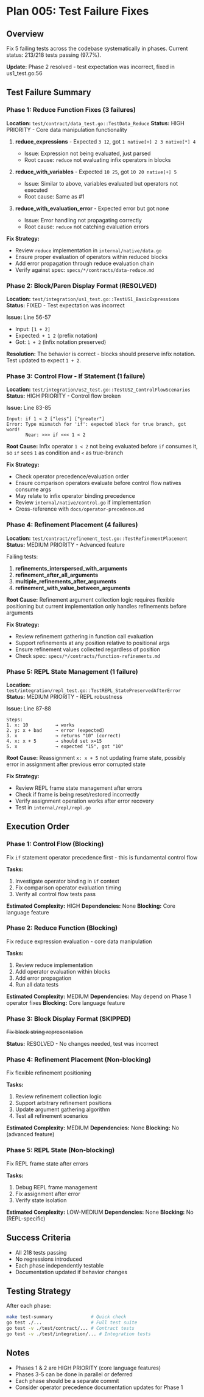# Plan 005: Test Failure Fixes

## Overview
Fix 5 failing tests across the codebase systematically in phases. Current status: 213/218 tests passing (97.7%).

**Update:** Phase 2 resolved - test expectation was incorrect, fixed in us1_test.go:56

## Test Failure Summary

### Phase 1: Reduce Function Fixes (3 failures)
**Location:** `test/contract/data_test.go::TestData_Reduce`
**Status:** HIGH PRIORITY - Core data manipulation functionality

1. **reduce_expressions** - Expected `3 12`, got `1 native[+] 2 3 native[*] 4`
   - Issue: Expression not being evaluated, just parsed
   - Root cause: `reduce` not evaluating infix operators in blocks
   
2. **reduce_with_variables** - Expected `10 25`, got `10 20 native[+] 5`
   - Issue: Similar to above, variables evaluated but operators not executed
   - Root cause: Same as #1

3. **reduce_with_evaluation_error** - Expected error but got none
   - Issue: Error handling not propagating correctly
   - Root cause: `reduce` not catching evaluation errors

**Fix Strategy:**
- Review `reduce` implementation in `internal/native/data.go`
- Ensure proper evaluation of operators within reduced blocks
- Add error propagation through reduce evaluation chain
- Verify against spec: `specs/*/contracts/data-reduce.md`

### Phase 2: Block/Paren Display Format (RESOLVED)
**Location:** `test/integration/us1_test.go::TestUS1_BasicExpressions`
**Status:** FIXED - Test expectation was incorrect

**Issue:** Line 56-57
- Input: `[1 + 2]`
- Expected: `+ 1 2` (prefix notation)
- Got: `1 + 2` (infix notation preserved)

**Resolution:** The behavior is correct - blocks should preserve infix notation. Test updated to expect `1 + 2`.

### Phase 3: Control Flow - If Statement (1 failure)
**Location:** `test/integration/us2_test.go::TestUS2_ControlFlowScenarios`
**Status:** HIGH PRIORITY - Control flow broken

**Issue:** Line 83-85
```
Input: if 1 < 2 ["less"] ["greater"]
Error: Type mismatch for 'if': expected block for true branch, got word!
       Near: >>> if <<< 1 < 2
```

**Root Cause:** Infix operator `1 < 2` not being evaluated before `if` consumes it, so `if` sees `1` as condition and `<` as true-branch

**Fix Strategy:**
- Check operator precedence/evaluation order
- Ensure comparison operators evaluate before control flow natives consume args
- May relate to infix operator binding precedence
- Review `internal/native/control.go` if implementation
- Cross-reference with `docs/operator-precedence.md`

### Phase 4: Refinement Placement (4 failures)
**Location:** `test/contract/refinement_test.go::TestRefinementPlacement`
**Status:** MEDIUM PRIORITY - Advanced feature

Failing tests:
1. **refinements_interspersed_with_arguments**
2. **refinement_after_all_arguments**
3. **multiple_refinements_after_arguments**
4. **refinement_with_value_between_arguments**

**Root Cause:** Refinement argument collection logic requires flexible positioning but current implementation only handles refinements before arguments

**Fix Strategy:**
- Review refinement gathering in function call evaluation
- Support refinements at any position relative to positional args
- Ensure refinement values collected regardless of position
- Check spec: `specs/*/contracts/function-refinements.md`

### Phase 5: REPL State Management (1 failure)
**Location:** `test/integration/repl_test.go::TestREPL_StatePreservedAfterError`
**Status:** MEDIUM PRIORITY - REPL robustness

**Issue:** Line 87-88
```
Steps:
1. x: 10          → works
2. y: x + bad     → error (expected)
3. x              → returns "10" (correct)
4. x: x + 5       → should set x=15
5. x              → expected "15", got "10"
```

**Root Cause:** Reassignment `x: x + 5` not updating frame state, possibly error in assignment after previous error corrupted state

**Fix Strategy:**
- Review REPL frame state management after errors
- Check if frame is being reset/restored incorrectly
- Verify assignment operation works after error recovery
- Test in `internal/repl/repl.go`

## Execution Order

### Phase 1: Control Flow (Blocking)
Fix `if` statement operator precedence first - this is fundamental control flow

**Tasks:**
1. Investigate operator binding in `if` context
2. Fix comparison operator evaluation timing
3. Verify all control flow tests pass

**Estimated Complexity:** HIGH
**Dependencies:** None
**Blocking:** Core language feature

### Phase 2: Reduce Function (Blocking)
Fix reduce expression evaluation - core data manipulation

**Tasks:**
1. Review reduce implementation
2. Add operator evaluation within blocks
3. Add error propagation
4. Run all data tests

**Estimated Complexity:** MEDIUM
**Dependencies:** May depend on Phase 1 operator fixes
**Blocking:** Core language feature

### Phase 3: Block Display Format (SKIPPED)
~~Fix block string representation~~

**Status:** RESOLVED - No changes needed, test was incorrect

### Phase 4: Refinement Placement (Non-blocking)
Fix flexible refinement positioning

**Tasks:**
1. Review refinement collection logic
2. Support arbitrary refinement positions
3. Update argument gathering algorithm
4. Test all refinement scenarios

**Estimated Complexity:** MEDIUM
**Dependencies:** None
**Blocking:** No (advanced feature)

### Phase 5: REPL State (Non-blocking)
Fix REPL frame state after errors

**Tasks:**
1. Debug REPL frame management
2. Fix assignment after error
3. Verify state isolation

**Estimated Complexity:** LOW-MEDIUM
**Dependencies:** None
**Blocking:** No (REPL-specific)

## Success Criteria

- All 218 tests passing
- No regressions introduced
- Each phase independently testable
- Documentation updated if behavior changes

## Testing Strategy

After each phase:
```bash
make test-summary              # Quick check
go test ./...                  # Full test suite
go test -v ./test/contract/... # Contract tests
go test -v ./test/integration/... # Integration tests
```

## Notes

- Phases 1 & 2 are HIGH PRIORITY (core language features)
- Phases 3-5 can be done in parallel or deferred
- Each phase should be a separate commit
- Consider operator precedence documentation updates for Phase 1
